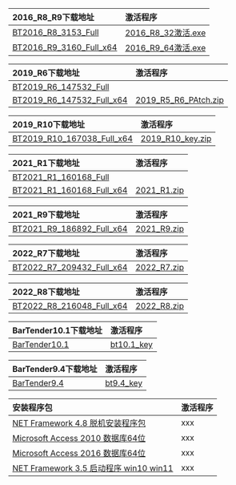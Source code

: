 <b>2016_R8_R9下载地址</b> | <b>激活程序</b>
:---------- | :----------
[BT2016_R8_3153_Full](https://flist.2091k.cn/down/cct3dnvpibd/1910787893/BT2016_R8_3153_Full.exe)  | [2016_R8_32激活.exe](http://app.2091k.cn/bt/2016_R8_key.zip)
[BT2016_R9_3160_Full_x64](https://portal.seagullscientific.com/downloads/PrepareDownload?type=BarTender&fileName=https://downloads1.bartendersoftware.com.cn/BarTender/11.0/BT2016_R9_3160_Full_x64.exe)  | [2016_R9_64激活.exe](http://app.2091k.cn/bt/2016_R9_64激活.exe)

<b>2019_R6下载地址</b> | <b>激活程序</b>
:---------- | :----------
[BT2019_R6_147532_Full](https://portal.seagullscientific.com/downloads/PrepareDownload?type=BarTender&fileName=https://downloads1.bartendersoftware.com.cn/BarTender/11.1/BT2019_R6_147532_Full.exe)  | 
[BT2019_R6_147532_Full_x64](https://portal.seagullscientific.com/downloads/PrepareDownload?type=BarTender&fileName=https://downloads1.bartendersoftware.com.cn/BarTender/11.1/BT2019_R6_147532_Full_x64.exe)  | [2019_R5_R6_PAtch.zip](http://app.2091k.cn/bt/2019_R5_R6_PAtch.zip)

<b>2019_R10下载地址</b> | <b>激活程序</b>
:---------- | :----------
[BT2019_R10_167038_Full_x64](https://portal.seagullscientific.com/downloads/PrepareDownload?type=BarTender&fileName=https://downloads1.bartendersoftware.com.cn/BarTender/11.1/BT2019_R10_167038_Full_x64.exe)  | [2019_R10_key.zip](http://app.2091k.cn/bt/2019_R10_key.zip)

<b>2021_R1下载地址</b> | <b>激活程序</b>
:---------- | :----------
[BT2021_R1_160168_Full](https://portal.seagullscientific.com/downloads/PrepareDownload?type=BarTender&fileName=https://downloads1.bartendersoftware.com.cn/BarTender/11.2/BT2021_R1_160168_Full.exe)  | 
[BT2021_R1_160168_Full_x64](https://portal.seagullscientific.com/downloads/PrepareDownload?type=BarTender&fileName=https://downloads1.bartendersoftware.com.cn/BarTender/11.2/BT2021_R1_160168_Full_x64.exe)  | [2021_R1.zip](http://app.2091k.cn/bt/2021_R1.zip)

<b>2021_R9下载地址</b> | <b>激活程序</b>
:---------- | :----------
[BT2021_R9_186892_Full_x64](https://portal.seagullscientific.com/downloads/PrepareDownload?type=BarTender&fileName=https://downloads1.bartendersoftware.com.cn/BarTender/11.2/BT2021_R9_186892_Full_x64.exe)  | [2021_R9.zip](http://app.2091k.cn/bt/2021_R9_key.zip)

<b>2022_R7下载地址</b> | <b>激活程序</b>
:---------- | :----------
[BT2022_R7_209432_Full_x64](https://portal.seagullscientific.com/downloads/PrepareDownload?type=BarTender&fileName=https://downloads1.bartendersoftware.com.cn/BarTender/11.3/BT2022_R7_209432_Full_x64.exe)  | [2022_R7.zip](http://app.2091k.cn/bt/2022_R7.zip)

<b>2022_R8下载地址</b> | <b>激活程序</b>
:---------- | :----------
[BT2022_R8_216048_Full_x64](https://portal.seagullscientific.com/downloads/PrepareDownload?type=BarTender&fileName=https://downloads1.bartendersoftware.com.cn/BarTender/11.3/BT2022_R8_216048_Full_x64.exe)  | [2022_R8.zip](http://app.2091k.cn/bt/2022_R8_key.zip)


<b>BarTender10.1下载地址</b> | <b>激活程序</b>
:---------- | :----------
[BarTender10.1](https://portal.seagullscientific.com/downloads/PrepareDownload?type=BarTender&fileName=https://downloads1.bartendersoftware.com.cn/BarTender/10.1/BT101_SR4_2961_Suite.exe)  | [bt10.1_key](https://app.2091k.cn/bt/bt10.1_key.exe)



<b>BarTender9.4下载地址</b> | <b>激活程序</b>
:---------- | :----------
[BarTender9.4](https://portal.seagullscientific.com/downloads/PrepareDownload?type=BarTender&fileName=https://downloads1.bartendersoftware.com.cn/BarTender/9.4/BT94_SR3_2781_Suite.exe)  | [bt9.4_key](http://app.2091k.cn/bt/bt9.4_key.exe)


<b>安装程序包</b> | <b>激活程序</b>
:---------- | :----------
[NET Framework 4.8 脱机安装程序包](https://download.microsoft.com/download/f/3/a/f3a6af84-da23-40a5-8d1c-49cc10c8e76f/NDP48-x86-x64-AllOS-ENU.exe)  | xxx
[Microsoft Access 2010 数据库64位](https://app.2091k.cn/bt/AccessDatabaseEngine_X64.exe)  | xxx
[Microsoft Access 2016 数据库64位](https://download.microsoft.com/download/3/5/c/35c84c36-661a-44e6-9324-8786b8dbe231/accessdatabaseengine_X64.exe)  | xxx
[NET Framework 3.5 启动程序 win10 win11](https://app.2091k.cn/win/net3.5.cmd)  | xxx
